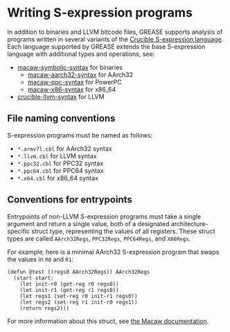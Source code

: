 # Writing S-expression programs

In addition to binaries and LLVM bitcode files, GREASE supports analysis of
programs written in several variants of the [Crucible S-expression language].
Each language supported by GREASE extends the base S-expression language with
additional types and operations, see:

- [macaw-symbolic-syntax] for binaries
  - [macaw-aarch32-syntax] for AArch32
  - [macaw-ppc-syntax] for PowerPC
  - [macaw-x86-syntax] for x86_64
- [crucible-llvm-syntax] for LLVM

[Crucible S-expression language]: https://github.com/GaloisInc/crucible/tree/master/crucible-syntax
[macaw-symbolic-syntax]: https://github.com/GaloisInc/macaw/tree/master/symbolic-syntax
[macaw-aarch32-syntax]: https://github.com/GaloisInc/macaw/tree/master/macaw-aarch32-syntax
[macaw-ppc-syntax]: https://github.com/GaloisInc/macaw/tree/master/macaw-ppc-syntax
[macaw-x86-syntax]: https://github.com/GaloisInc/macaw/tree/master/macaw-x86-syntax
[crucible-llvm-syntax]: https://github.com/GaloisInc/crucible/tree/master/crucible-llvm-syntax

## File naming conventions

<!-- This list also appears in overrides.md -->

S-expression programs must be named as follows:

- `*.armv7l.cbl` for AArch32 syntax
- `*.llvm.cbl` for LLVM syntax
- `*.ppc32.cbl` for PPC32 syntax
- `*.ppc64.cbl` for PPC64 syntax
- `*.x64.cbl` for x86_64 syntax

## Conventions for entrypoints

Entrypoints of non-LLVM S-expression programs must take a single argument
and return a single value, both of a designated architecture-specific struct
type, representing the values of all registers. These struct types are called
`AArch32Regs`, `PPC32Regs`, `PPC64Regs`, and `X86Regs`.

For example, here is a minimal AArch32 S-expression program that swaps the
values in `R0` and `R1`:
```
(defun @test ((regs0 AArch32Regs)) AArch32Regs
  (start start:
    (let init-r0 (get-reg r0 regs0))
    (let init-r1 (get-reg r1 regs0))
    (let regs1 (set-reg r0 init-r1 regs0))
    (let regs2 (set-reg r1 init-r0 regs1))
    (return regs2)))
```

For more information about this struct, see [the Macaw documentation].

[the Macaw documentation]: https://github.com/GaloisInc/macaw/blob/master/doc/Design.md#translation
